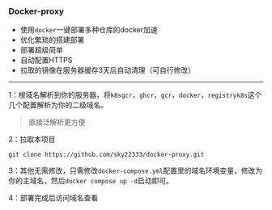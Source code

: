 ### Docker-proxy

- 使用`docker`一键部署多种仓库的docker加速
- 优化繁琐的搭建部署
- 部署超级简单
- 自动配置HTTPS
- 拉取的镜像在服务器缓存3天后自动清理（可自行修改）

---

1：根域名解析到你的服务器，将`k8sgcr`，`ghcr`，`gcr`，`docker`，`registryk8s`这个几个配置解析为你的二级域名。

> 直接泛解析更方便


2：拉取本项目
```
git clone https://github.com/sky22333/docker-proxy.git
```


3：其他无需修改，只需修改`docker-compose.yml`配置里的域名环境变量，修改为你的主域名，然后`docker compose up -d`启动即可。

4：部署完成后访问域名查看
